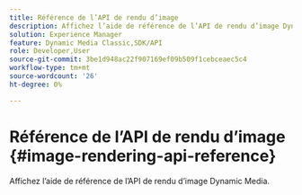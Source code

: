 ```yaml
---
title: Référence de l’API de rendu d’image
description: Affichez l’aide de référence de l’API de rendu d’image Dynamic Media.
solution: Experience Manager
feature: Dynamic Media Classic,SDK/API
role: Developer,User
source-git-commit: 3be1d948ac22f907169ef09b509f1cebceaec5c4
workflow-type: tm+mt
source-wordcount: '26'
ht-degree: 0%

---
```



# Référence de l’API de rendu d’image {#image-rendering-api-reference}

Affichez l’aide de référence de l’API de rendu d’image Dynamic Media.